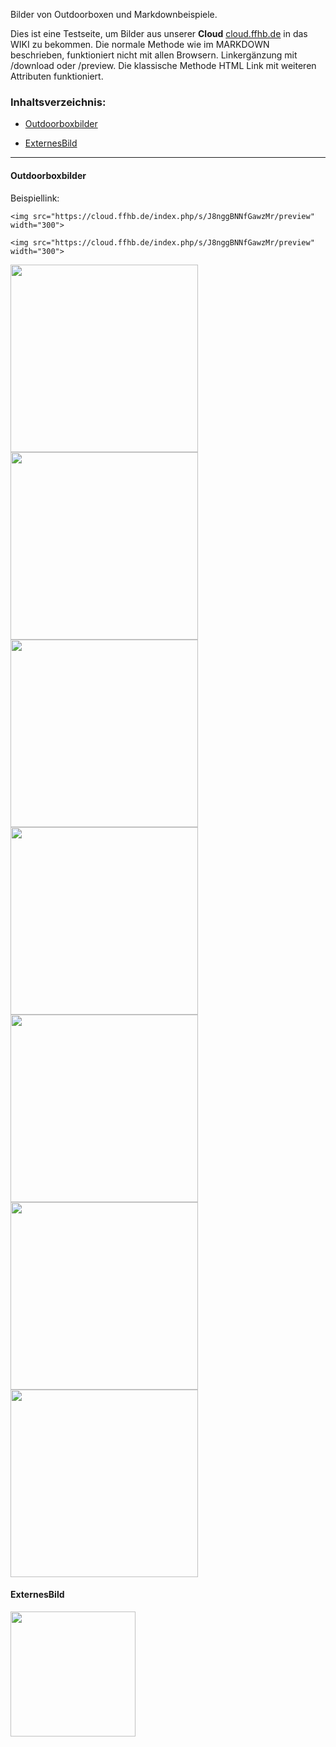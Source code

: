 

Bilder von Outdoorboxen und Markdownbeispiele.

Dies ist eine Testseite, um Bilder aus unserer **Cloud** [cloud.ffhb.de](cloud.ffhb.de) in das WIKI zu bekommen. Die normale Methode wie im MARKDOWN beschrieben, funktioniert nicht mit allen Browsern. Linkergänzung mit /download oder /preview.
Die klassische Methode HTML Link mit weiteren Attributen funktioniert.

### Inhaltsverzeichnis:

- [Outdoorboxbilder](#inhaltsverzeichnis_outdoorboxbilder)

 - [ExternesBild](#inhaltsverzeichnis_externesbild)

----

#### Outdoorboxbilder


Beispiellink:
~~~
<img src="https://cloud.ffhb.de/index.php/s/J8nggBNNfGawzMr/preview" width="300">
~~~

`<img src="https://cloud.ffhb.de/index.php/s/J8nggBNNfGawzMr/preview" width="300">`

<img src="https://cloud.ffhb.de/index.php/s/J8nggBNNfGawzMr/preview" width="300">
<img src="https://cloud.ffhb.de/index.php/s/PzcfemXKEX2BqD9/preview" width="300">

<img src="https://cloud.ffhb.de/index.php/s/cWiZTTb2k3KoejJ/preview" width="300">
<img src="https://cloud.ffhb.de/index.php/s/KW8EW2jpc5k2tAb/preview" width="300">

<img src="https://cloud.ffhb.de/index.php/s/WzFybT2jkNFkND5/preview" width="300">

<img src="https://cloud.ffhb.de/index.php/s/ZqyafdpgQtLbaAM/preview" width="300">
<img src="https://cloud.ffhb.de/index.php/s/sdqW6Arpf2mdE4y/preview" width="300">


#### ExternesBild

<img src="https://radiobbsnextcloudpi4.spdns.de/index.php/s/xcxnZopZqYgXs78/preview" width="200">



